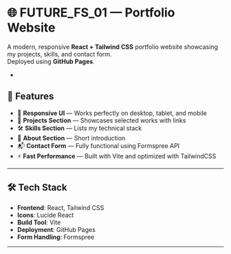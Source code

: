 # 🌐 FUTURE_FS_01 — Portfolio Website

A modern, responsive **React + Tailwind CSS** portfolio website showcasing my projects, skills, and contact form.  
Deployed using **GitHub Pages**.

-

## 📌 Features
- 🎨 **Responsive UI** — Works perfectly on desktop, tablet, and mobile
- 📂 **Projects Section** — Showcases selected works with links
- 🛠 **Skills Section** — Lists my technical stack
- 📜 **About Section** — Short introduction
- 📬 **Contact Form** — Fully functional using Formspree API
- ⚡ **Fast Performance** — Built with Vite and optimized with TailwindCSS

---

## 🛠 Tech Stack
- **Frontend**: React, Tailwind CSS
- **Icons**: Lucide React
- **Build Tool**: Vite
- **Deployment**: GitHub Pages
- **Form Handling**: Formspree


---



